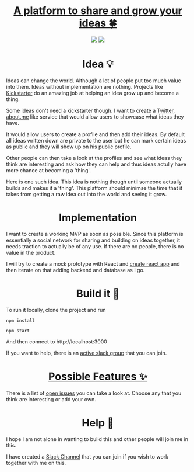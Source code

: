 <div align="center">
<h1><a href="http://bit.ly/crafting-ideas">A platform to share and grow your ideas 🍀</a></h1>
<a href="https://join.slack.com/crafting-ideas/shared_invite/MjAwMzQ3MDY1NjY5LTE0OTc5MTg3ODUtYmIwYTg4MTkwMA">
		<img src="https://img.shields.io/badge/Slack-channel-green.svg">
	</a>	
	<a href="https://waffle.io/nikitavoloboev/crafting-ideas">
		<img src="https://badge.waffle.io/nikitavoloboev/crafting-ideas.svg?label=ready&title=In Progress">
	</a>
</div>
<h1 align="center"> Idea 💡</h1>

Ideas can change the world. Although a lot of people put too much value into them. Ideas without implementation are nothing. Projects like [Kickstarter](https://www.kickstarter.com/) do an amazing job at helping an idea grow up and become a thing.


Some ideas don't need a kickstarter though. I want to create a [Twitter](https://twitter.com/?lang=en), [about.me](about.me) like service that would allow users to showcase what ideas they have.

It would allow users to create a profile and then add their ideas. By default all ideas written down are private to the user but he can mark certain ideas as public and they will show up on his public profile.

Other people can then take a look at the profiles and see what ideas they think are interesting and ask how they can help and thus ideas actully have more chance at becoming a 'thing'.

Here is one such idea. This idea is nothing though until someone actually builds and makes it a 'thing'. This platform should minimse the time that it takes from getting a raw idea out into the world and seeing it grow.

<h1 align="center"> Implementation</h1>

I want to create a working MVP as soon as possible. Since this platform is essentially a social network for sharing and building on ideas together, it needs traction to actually be of any use. If there are no people, there is no value in the product. 

I will try to create a mock prototype with React and [create react app](https://github.com/facebookincubator/create-react-app) and then iterate on that adding backend and database as I go.

<h1 align="center"> Build it 🚀 </a></h1>

To run it locally, clone the project and run

```
npm install

npm start
```

And then connect to http://localhost:3000

If you want to help, there is an [active slack group](https://join.slack.com/crafting-ideas/shared_invite/MjAwMzQ3MDY1NjY5LTE0OTc5MTg3ODUtYmIwYTg4MTkwMA) that you can join.


<h1 align="center"><a href="https://github.com/nikitavoloboev/crafting-ideas/issues"> Possible Features ✨</a></h1>

There is a list of [open issues](https://github.com/nikitavoloboev/crafting-ideas/issues) you can take a look at. Choose any that you think are interesting or add your own. 


  <h1 align="center"> Help 💚</h1>

I hope I am not alone in wanting to build this and other people will join me in this. 

I have created a [Slack Channel](https://join.slack.com/crafting-ideas/shared_invite/MjAwMzQ3MDY1NjY5LTE0OTc5MTg3ODUtYmIwYTg4MTkwMA) that you can join if you wish to work together with me on this. 
